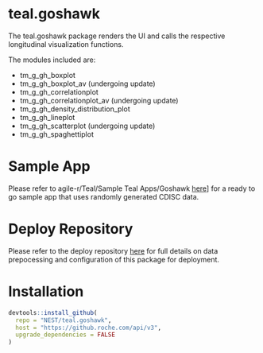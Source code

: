# teal.goshawk
The teal.goshawk package renders the UI and calls the respective longitudinal visualization functions.

The modules included are:

- tm_g_gh_boxplot
- tm_g_gh_boxplot_av (undergoing update)
- tm_g_gh_correlationplot
- tm_g_gh_correlationplot_av (undergoing update)
- tm_g_gh_density_distribution_plot
- tm_g_gh_lineplot
- tm_g_gh_scatterplot (undergoing update)
- tm_g_gh_spaghettiplot

# Sample App
Please refer to agile-r/Teal/Sample Teal Apps/Goshawk [here](https://pages.github.roche.com/NEST/docs/hugo/NEST/agile-R/master/teal/sample_apps/sample-app-goshawk)] for a ready to go sample app that uses randomly generated CDISC data.
# Deploy Repository
Please refer to the deploy repository [here](https://github.roche.com/STATSSPA/statsspa_384) for full details on data prepocessing and configuration of this package for deployment.

# Installation

```r
devtools::install_github(
  repo = "NEST/teal.goshawk",
  host = "https://github.roche.com/api/v3",
  upgrade_dependencies = FALSE
)
```
